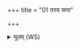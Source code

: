 +++
title = "01 तस्य सप्त"

+++
<details><summary>मूलम् (WS)</summary>

तस्य सप्त प्राणाः सप्तऽपानाः सप्त व्यानाः ॥  
यो ऽस्य प्रथमः प्राण उर्द्ध्वो नाम सोयमग्निः ॥ १ ॥
</details>